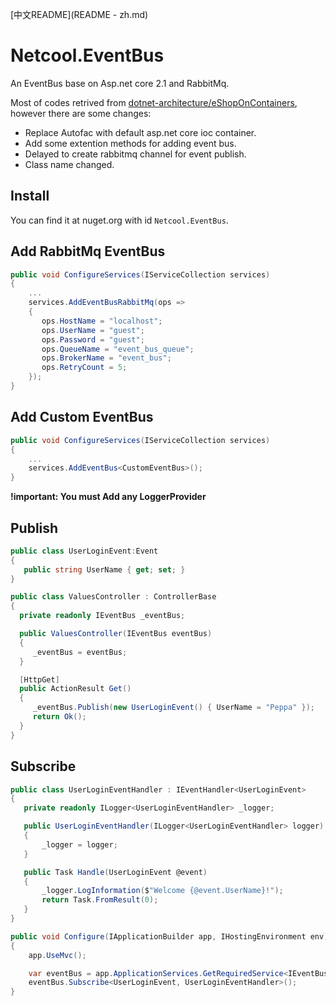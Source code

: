 [中文README](README - zh.md)

# Netcool.EventBus
An EventBus base on Asp.net core 2.1 and RabbitMq. 

Most of codes retrived from [dotnet-architecture/eShopOnContainers](https://github.com/dotnet-architecture/eShopOnContainers), however there are some changes:
- Replace Autofac with default asp.net core ioc container.
- Add some extention methods for adding event bus.
- Delayed to create rabbitmq channel for event publish.
- Class name changed.

## Install

You can find it at nuget.org with id `Netcool.EventBus`.

## Add RabbitMq EventBus

```csharp
public void ConfigureServices(IServiceCollection services)
{
    ...
    services.AddEventBusRabbitMq(ops =>
    {
       ops.HostName = "localhost";
       ops.UserName = "guest";
       ops.Password = "guest";   
       ops.QueueName = "event_bus_queue";
       ops.BrokerName = "event_bus";
       ops.RetryCount = 5;
    });
}
```

## Add Custom EventBus

```csharp
public void ConfigureServices(IServiceCollection services)
{
    ...
    services.AddEventBus<CustomEventBus>();
}
```

**!important: You must Add any LoggerProvider**

## Publish

```csharp
public class UserLoginEvent:Event
{
   public string UserName { get; set; }
}

public class ValuesController : ControllerBase
{
  private readonly IEventBus _eventBus;

  public ValuesController(IEventBus eventBus)
  {
     _eventBus = eventBus;
  }

  [HttpGet]
  public ActionResult Get()
  {
     _eventBus.Publish(new UserLoginEvent() { UserName = "Peppa" });
     return Ok();
  }
}
```

## Subscribe

```csharp
public class UserLoginEventHandler : IEventHandler<UserLoginEvent>
{
   private readonly ILogger<UserLoginEventHandler> _logger;

   public UserLoginEventHandler(ILogger<UserLoginEventHandler> logger)
   {
       _logger = logger;
   }

   public Task Handle(UserLoginEvent @event)
   {
       _logger.LogInformation($"Welcome {@event.UserName}!");
       return Task.FromResult(0);
   }
}
```

```csharp
public void Configure(IApplicationBuilder app, IHostingEnvironment env)
{        
    app.UseMvc();

    var eventBus = app.ApplicationServices.GetRequiredService<IEventBus>();
    eventBus.Subscribe<UserLoginEvent, UserLoginEventHandler>();
}
```







